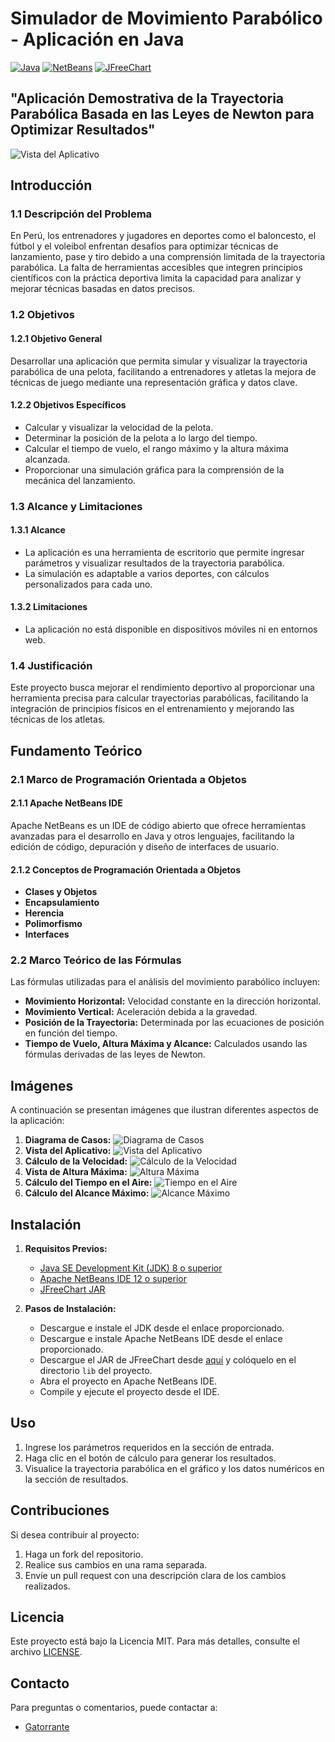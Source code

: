 # Simulador de Movimiento Parabólico - Aplicación en Java

[![Java](https://img.shields.io/badge/Java-%23ED8B00.svg?style=for-the-badge&logo=java&logoColor=white)](https://www.java.com)
[![NetBeans](https://img.shields.io/badge/NetBeans-1B6AC6.svg?style=for-the-badge&logo=apachenetbeanside&logoColor=white)](https://netbeans.apache.org/)
[![JFreeChart](https://img.shields.io/badge/JFreeChart-0052CC?style=for-the-badge&logo=apache&logoColor=white)](http://www.jfree.org/jfreechart/)

## "Aplicación Demostrativa de la Trayectoria Parabólica Basada en las Leyes de Newton para Optimizar Resultados"
 ![Vista del Aplicativo](img/Imagen2.png)

## Introducción
### 1.1 Descripción del Problema
En Perú, los entrenadores y jugadores en deportes como el baloncesto, el fútbol y el voleibol enfrentan desafíos para optimizar técnicas de lanzamiento, pase y tiro debido a una comprensión limitada de la trayectoria parabólica. La falta de herramientas accesibles que integren principios científicos con la práctica deportiva limita la capacidad para analizar y mejorar técnicas basadas en datos precisos.

### 1.2 Objetivos
#### 1.2.1 Objetivo General
Desarrollar una aplicación que permita simular y visualizar la trayectoria parabólica de una pelota, facilitando a entrenadores y atletas la mejora de técnicas de juego mediante una representación gráfica y datos clave.

#### 1.2.2 Objetivos Específicos
- Calcular y visualizar la velocidad de la pelota.
- Determinar la posición de la pelota a lo largo del tiempo.
- Calcular el tiempo de vuelo, el rango máximo y la altura máxima alcanzada.
- Proporcionar una simulación gráfica para la comprensión de la mecánica del lanzamiento.

### 1.3 Alcance y Limitaciones
#### 1.3.1 Alcance
- La aplicación es una herramienta de escritorio que permite ingresar parámetros y visualizar resultados de la trayectoria parabólica.
- La simulación es adaptable a varios deportes, con cálculos personalizados para cada uno.

#### 1.3.2 Limitaciones
- La aplicación no está disponible en dispositivos móviles ni en entornos web.

### 1.4 Justificación
Este proyecto busca mejorar el rendimiento deportivo al proporcionar una herramienta precisa para calcular trayectorias parabólicas, facilitando la integración de principios físicos en el entrenamiento y mejorando las técnicas de los atletas.

## Fundamento Teórico
### 2.1 Marco de Programación Orientada a Objetos
#### 2.1.1 Apache NetBeans IDE
Apache NetBeans es un IDE de código abierto que ofrece herramientas avanzadas para el desarrollo en Java y otros lenguajes, facilitando la edición de código, depuración y diseño de interfaces de usuario.

#### 2.1.2 Conceptos de Programación Orientada a Objetos
- **Clases y Objetos**
- **Encapsulamiento**
- **Herencia**
- **Polimorfismo**
- **Interfaces**

### 2.2 Marco Teórico de las Fórmulas
Las fórmulas utilizadas para el análisis del movimiento parabólico incluyen:
- **Movimiento Horizontal:** Velocidad constante en la dirección horizontal.
- **Movimiento Vertical:** Aceleración debida a la gravedad.
- **Posición de la Trayectoria:** Determinada por las ecuaciones de posición en función del tiempo.
- **Tiempo de Vuelo, Altura Máxima y Alcance:** Calculados usando las fórmulas derivadas de las leyes de Newton.

## Imágenes
A continuación se presentan imágenes que ilustran diferentes aspectos de la aplicación:

1. **Diagrama de Casos:** ![Diagrama de Casos](img/Imagen1.png)
2. **Vista del Aplicativo:** ![Vista del Aplicativo](img/Imagen2.png)
3. **Cálculo de la Velocidad:** ![Cálculo de la Velocidad](img/Imagen3.png)
4. **Vista de Altura Máxima:** ![Altura Máxima](img/Imagen4.png)
5. **Cálculo del Tiempo en el Aire:** ![Tiempo en el Aire](img/Imagen5.png)
6. **Cálculo del Alcance Máximo:** ![Alcance Máximo](img/Imagen6.png)

## Instalación
1. **Requisitos Previos:**
   - [Java SE Development Kit (JDK) 8 o superior](https://www.oracle.com/java/technologies/javase-downloads.html)
   - [Apache NetBeans IDE 12 o superior](https://netbeans.apache.org/download/index.html)
   - [JFreeChart JAR](http://www.jfree.org/jfreechart/)

2. **Pasos de Instalación:**
   - Descargue e instale el JDK desde el enlace proporcionado.
   - Descargue e instale Apache NetBeans IDE desde el enlace proporcionado.
   - Descargue el JAR de JFreeChart desde [aquí](http://www.jfree.org/jfreechart/) y colóquelo en el directorio `lib` del proyecto.
   - Abra el proyecto en Apache NetBeans IDE.
   - Compile y ejecute el proyecto desde el IDE.

## Uso
1. Ingrese los parámetros requeridos en la sección de entrada.
2. Haga clic en el botón de cálculo para generar los resultados.
3. Visualice la trayectoria parabólica en el gráfico y los datos numéricos en la sección de resultados.

## Contribuciones
Si desea contribuir al proyecto:
1. Haga un fork del repositorio.
2. Realice sus cambios en una rama separada.
3. Envíe un pull request con una descripción clara de los cambios realizados.

## Licencia
Este proyecto está bajo la Licencia MIT. Para más detalles, consulte el archivo [LICENSE](LICENSE).

## Contacto
Para preguntas o comentarios, puede contactar a:
- [Gatorrante](mailto:diegoalonso970@outlook.com)
